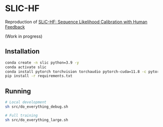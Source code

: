 # SLIC-HF

Reproduction of [SLiC-HF: Sequence Likelihood Calibration with Human Feedback](https://arxiv.org/abs/2305.10425)

(Work in progress)

## Installation

```sh
conda create -n slic python=3.9 -y
conda activate slic
conda install pytorch torchvision torchaudio pytorch-cuda=11.8 -c pytorch -c nvidia -y
pip install -r requirements.txt
```

## Running

```sh
# Local development
sh src/do_everything_debug.sh

# Full training
sh src/do_everything_large.sh
```
